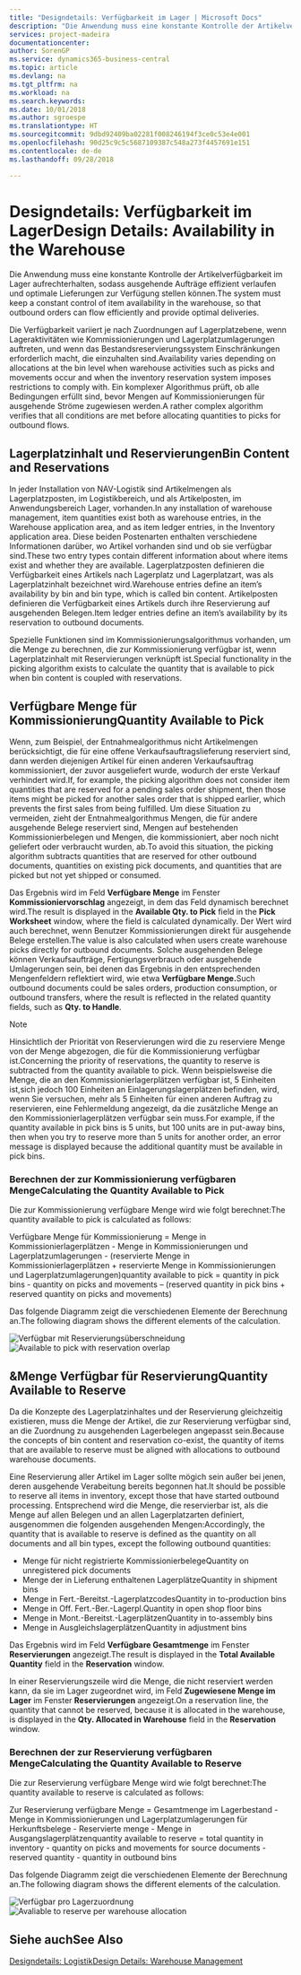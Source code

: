 ```yaml
---
title: "Designdetails: Verfügbarkeit im Lager | Microsoft Docs"
description: "Die Anwendung muss eine konstante Kontrolle der Artikelverfügbarkeit im Lager aufrechterhalten, sodass ausgehende Aufträge effizient verlaufen und optimale Lieferungen zur Verfügung stellen können."
services: project-madeira
documentationcenter: 
author: SorenGP
ms.service: dynamics365-business-central
ms.topic: article
ms.devlang: na
ms.tgt_pltfrm: na
ms.workload: na
ms.search.keywords: 
ms.date: 10/01/2018
ms.author: sgroespe
ms.translationtype: HT
ms.sourcegitcommit: 9dbd92409ba02281f008246194f3ce0c53e4e001
ms.openlocfilehash: 90d25c9c5c5687109387c548a273f4457691e151
ms.contentlocale: de-de
ms.lasthandoff: 09/28/2018

---
```

# <a name="design-details-availability-in-the-warehouse"></a><span data-ttu-id="ccfe0-103">Designdetails: Verfügbarkeit im Lager</span><span class="sxs-lookup"><span data-stu-id="ccfe0-103">Design Details: Availability in the Warehouse</span></span>
<span data-ttu-id="ccfe0-104">Die Anwendung muss eine konstante Kontrolle der Artikelverfügbarkeit im Lager aufrechterhalten, sodass ausgehende Aufträge effizient verlaufen und optimale Lieferungen zur Verfügung stellen können.</span><span class="sxs-lookup"><span data-stu-id="ccfe0-104">The system must keep a constant control of item availability in the warehouse, so that outbound orders can flow efficiently and provide optimal deliveries.</span></span>  

 <span data-ttu-id="ccfe0-105">Die Verfügbarkeit variiert je nach Zuordnungen auf Lagerplatzebene, wenn Lageraktivitäten wie Kommissionierungen und Lagerplatzumlagerungen auftreten, und wenn das Bestandsreservierungssystem Einschränkungen erforderlich macht, die einzuhalten sind.</span><span class="sxs-lookup"><span data-stu-id="ccfe0-105">Availability varies depending on allocations at the bin level when warehouse activities such as picks and movements occur and when the inventory reservation system imposes restrictions to comply with.</span></span> <span data-ttu-id="ccfe0-106">Ein komplexer Algorithmus prüft, ob alle Bedingungen erfüllt sind, bevor Mengen auf Kommissionierungen für ausgehende Ströme zugewiesen werden.</span><span class="sxs-lookup"><span data-stu-id="ccfe0-106">A rather complex algorithm verifies that all conditions are met before allocating quantities to picks for outbound flows.</span></span>  

## <a name="bin-content-and-reservations"></a><span data-ttu-id="ccfe0-107">Lagerplatzinhalt und Reservierungen</span><span class="sxs-lookup"><span data-stu-id="ccfe0-107">Bin Content and Reservations</span></span>  
 <span data-ttu-id="ccfe0-108">In jeder Installation von NAV-Logistik sind Artikelmengen als Lagerplatzposten, im Logistikbereich, und als Artikelposten, im Anwendungsbereich Lager, vorhanden.</span><span class="sxs-lookup"><span data-stu-id="ccfe0-108">In any installation of warehouse management, item quantities exist both as warehouse entries, in the Warehouse application area, and as item ledger entries, in the Inventory application area.</span></span> <span data-ttu-id="ccfe0-109">Diese beiden Postenarten enthalten verschiedene Informationen darüber, wo Artikel vorhanden sind und ob sie verfügbar sind.</span><span class="sxs-lookup"><span data-stu-id="ccfe0-109">These two entry types contain different information about where items exist and whether they are available.</span></span> <span data-ttu-id="ccfe0-110">Lagerplatzposten definieren die Verfügbarkeit eines Artikels nach Lagerplatz und Lagerplatzart, was als Lagerplatzinhalt bezeichnet wird.</span><span class="sxs-lookup"><span data-stu-id="ccfe0-110">Warehouse entries define an item’s availability by bin and bin type, which is called bin content.</span></span> <span data-ttu-id="ccfe0-111">Artikelposten definieren die Verfügbarkeit eines Artikels durch ihre Reservierung auf ausgehenden Belegen.</span><span class="sxs-lookup"><span data-stu-id="ccfe0-111">Item ledger entries define an item’s availability by its reservation to outbound documents.</span></span>  

 <span data-ttu-id="ccfe0-112">Spezielle Funktionen sind im Kommissionierungsalgorithmus vorhanden, um die Menge zu berechnen, die zur Kommissionierung verfügbar ist, wenn Lagerplatzinhalt mit Reservierungen verknüpft ist.</span><span class="sxs-lookup"><span data-stu-id="ccfe0-112">Special functionality in the picking algorithm exists to calculate the quantity that is available to pick when bin content is coupled with reservations.</span></span>  

## <a name="quantity-available-to-pick"></a><span data-ttu-id="ccfe0-113">Verfügbare Menge für Kommissionierung</span><span class="sxs-lookup"><span data-stu-id="ccfe0-113">Quantity Available to Pick</span></span>  
 <span data-ttu-id="ccfe0-114">Wenn, zum Beispiel, der Entnahmealgorithmus nicht Artikelmengen berücksichtigt, die für eine offene Verkaufsauftragslieferung reserviert sind, dann werden diejenigen Artikel für einen anderen Verkaufsauftrag kommissioniert, der zuvor ausgeliefert wurde, wodurch der erste Verkauf verhindert wird.</span><span class="sxs-lookup"><span data-stu-id="ccfe0-114">If, for example, the picking algorithm does not consider item quantities that are reserved for a pending sales order shipment, then those items might be picked for another sales order that is shipped earlier, which prevents the first sales from being fulfilled.</span></span> <span data-ttu-id="ccfe0-115">Um diese Situation zu vermeiden, zieht der Entnahmealgorithmus Mengen, die für andere ausgehende Belege reserviert sind, Mengen auf bestehenden Kommissionierbelegen und Mengen, die kommissioniert, aber noch nicht geliefert oder verbraucht wurden, ab.</span><span class="sxs-lookup"><span data-stu-id="ccfe0-115">To avoid this situation, the picking algorithm subtracts quantities that are reserved for other outbound documents, quantities on existing pick documents, and quantities that are picked but not yet shipped or consumed.</span></span>  

 <span data-ttu-id="ccfe0-116">Das Ergebnis wird im Feld **Verfügbare Menge** im Fenster **Kommissioniervorschlag** angezeigt, in dem das Feld dynamisch berechnet wird.</span><span class="sxs-lookup"><span data-stu-id="ccfe0-116">The result is displayed in the **Available Qty. to Pick** field in the **Pick Worksheet** window, where the field is calculated dynamically.</span></span> <span data-ttu-id="ccfe0-117">Der Wert wird auch berechnet, wenn Benutzer Kommissionierungen direkt für ausgehende Belege erstellen.</span><span class="sxs-lookup"><span data-stu-id="ccfe0-117">The value is also calculated when users create warehouse picks directly for outbound documents.</span></span> <span data-ttu-id="ccfe0-118">Solche ausgehenden Belege können Verkaufsaufträge, Fertigungsverbrauch oder ausgehende Umlagerungen sein, bei denen das Ergebnis in den entsprechenden Mengenfeldern reflektiert wird, wie etwa **Verfügbare Menge.**</span><span class="sxs-lookup"><span data-stu-id="ccfe0-118">Such outbound documents could be sales orders, production consumption, or outbound transfers, where the result is reflected in the related quantity fields, such as **Qty. to Handle**.</span></span>  

> [!NOTE]  
>  <span data-ttu-id="ccfe0-119">Hinsichtlich der Priorität von Reservierungen wird die zu reserviere Menge von der Menge abgezogen, die für die Kommissionierung verfügbar ist.</span><span class="sxs-lookup"><span data-stu-id="ccfe0-119">Concerning the priority of reservations, the quantity to reserve is subtracted from the quantity available to pick.</span></span> <span data-ttu-id="ccfe0-120">Wenn beispielsweise die Menge, die an den Kommissionierlagerplätzen verfügbar ist, 5 Einheiten ist,sich jedoch 100 Einheiten an Einlagerungslagerplätzen befinden, wird, wenn Sie versuchen, mehr als 5 Einheiten für einen anderen Auftrag zu reservieren, eine Fehlermeldung angezeigt, da die zusätzliche Menge an den Kommissionierlagerplätzen verfügbar sein muss.</span><span class="sxs-lookup"><span data-stu-id="ccfe0-120">For example, if the quantity available in pick bins is 5 units, but 100 units are in put-away bins, then when you try to reserve more than 5 units for another order, an error message is displayed because the additional quantity must be available in pick bins.</span></span>  

### <a name="calculating-the-quantity-available-to-pick"></a><span data-ttu-id="ccfe0-121">Berechnen der zur Kommissionierung verfügbaren Menge</span><span class="sxs-lookup"><span data-stu-id="ccfe0-121">Calculating the Quantity Available to Pick</span></span>  
 <span data-ttu-id="ccfe0-122">Die zur Kommissionierung verfügbare Menge wird wie folgt berechnet:</span><span class="sxs-lookup"><span data-stu-id="ccfe0-122">The quantity available to pick is calculated as follows:</span></span>  

 <span data-ttu-id="ccfe0-123">Verfügbare Menge für Kommissionierung = Menge in Kommissionierlagerplätzen - Menge in Kommissionierungen und Lagerplatzumlagerungen - (reservierte Menge in Kommissionierlagerplätzen + reservierte Menge in Kommissionierungen und Lagerplatzumlagerungen)</span><span class="sxs-lookup"><span data-stu-id="ccfe0-123">quantity available to pick = quantity in pick bins - quantity on picks and movements – (reserved quantity in pick bins + reserved quantity on picks and movements)</span></span>  

 <span data-ttu-id="ccfe0-124">Das folgende Diagramm zeigt die verschiedenen Elemente der Berechnung an.</span><span class="sxs-lookup"><span data-stu-id="ccfe0-124">The following diagram shows the different elements of the calculation.</span></span>  

 <span data-ttu-id="ccfe0-125">![Verfügbar mit Reservierungsüberschneidung](media/design_details_warehouse_management_availability_2.png "Verfügbar mit Reservierungsüberschneidung")</span><span class="sxs-lookup"><span data-stu-id="ccfe0-125">![Available to pick with reservation overlap](media/design_details_warehouse_management_availability_2.png "Available to pick with reservation overlap")</span></span>  

## <a name="quantity-available-to-reserve"></a><span data-ttu-id="ccfe0-126">&Menge Verfügbar für Reservierung</span><span class="sxs-lookup"><span data-stu-id="ccfe0-126">Quantity Available to Reserve</span></span>  
 <span data-ttu-id="ccfe0-127">Da die Konzepte des Lagerplatzinhaltes und der Reservierung gleichzeitig existieren, muss die Menge der Artikel, die zur Reservierung verfügbar sind, an die Zuordnung zu ausgehenden Lagerbelegen angepasst sein.</span><span class="sxs-lookup"><span data-stu-id="ccfe0-127">Because the concepts of bin content and reservation co-exist, the quantity of items that are available to reserve must be aligned with allocations to outbound warehouse documents.</span></span>  

 <span data-ttu-id="ccfe0-128">Eine Reservierung aller Artikel im Lager sollte mögich sein außer bei jenen, deren ausgehende Verabeitung bereits begonnen hat.</span><span class="sxs-lookup"><span data-stu-id="ccfe0-128">It should be possible to reserve all items in inventory, except those that have started outbound processing.</span></span> <span data-ttu-id="ccfe0-129">Entsprechend wird die Menge, die reservierbar ist, als die Menge auf allen Belegen und an allen Lagerplatzarten definiert, ausgenommen die folgenden ausgehenden Mengen:</span><span class="sxs-lookup"><span data-stu-id="ccfe0-129">Accordingly, the quantity that is available to reserve is defined as the quantity on all documents and all bin types, except the following outbound quantities:</span></span>  

-   <span data-ttu-id="ccfe0-130">Menge für nicht registrierte Kommissionierbelege</span><span class="sxs-lookup"><span data-stu-id="ccfe0-130">Quantity on unregistered pick documents</span></span>  
-   <span data-ttu-id="ccfe0-131">Menge der in Lieferung enthaltenen Lagerplätze</span><span class="sxs-lookup"><span data-stu-id="ccfe0-131">Quantity in shipment bins</span></span>  
-   <span data-ttu-id="ccfe0-132">Menge in Fert.-Bereitst.-Lagerplatzcodes</span><span class="sxs-lookup"><span data-stu-id="ccfe0-132">Quantity in to-production bins</span></span>  
-   <span data-ttu-id="ccfe0-133">Menge in Off. Fert.-Ber.-Lagerpl.</span><span class="sxs-lookup"><span data-stu-id="ccfe0-133">Quantity in open shop floor bins</span></span>  
-   <span data-ttu-id="ccfe0-134">Menge in Mont.-Bereitst.-Lagerplätzen</span><span class="sxs-lookup"><span data-stu-id="ccfe0-134">Quantity in to-assembly bins</span></span>  
-   <span data-ttu-id="ccfe0-135">Menge in Ausgleichslagerplätzen</span><span class="sxs-lookup"><span data-stu-id="ccfe0-135">Quantity in adjustment bins</span></span>  

 <span data-ttu-id="ccfe0-136">Das Ergebnis wird im Feld **Verfügbare Gesamtmenge** im Fenster **Reservierungen** angezeigt.</span><span class="sxs-lookup"><span data-stu-id="ccfe0-136">The result is displayed in the **Total Available Quantity** field in the **Reservation** window.</span></span>  

 <span data-ttu-id="ccfe0-137">In einer Reservierungszeile wird die Menge, die nicht reserviert werden kann, da sie im Lager zugeordnet wird, im Feld **Zugewiesene Menge im Lager** im Fenster **Reservierungen** angezeigt.</span><span class="sxs-lookup"><span data-stu-id="ccfe0-137">On a reservation line, the quantity that cannot be reserved, because it is allocated in the warehouse, is displayed in the **Qty. Allocated in Warehouse** field in the **Reservation** window.</span></span>  

### <a name="calculating-the-quantity-available-to-reserve"></a><span data-ttu-id="ccfe0-138">Berechnen der zur Reservierung verfügbaren Menge</span><span class="sxs-lookup"><span data-stu-id="ccfe0-138">Calculating the Quantity Available to Reserve</span></span>  
 <span data-ttu-id="ccfe0-139">Die zur Reservierung verfügbare Menge wird wie folgt berechnet:</span><span class="sxs-lookup"><span data-stu-id="ccfe0-139">The quantity available to reserve is calculated as follows:</span></span>  

 <span data-ttu-id="ccfe0-140">Zur Reservierung verfügbare Menge = Gesamtmenge im Lagerbestand - Menge in Kommissionierungen und Lagerplatzumlagerungen für Herkunftsbelege - Reservierte menge - Menge in Ausgangslagerplätzen</span><span class="sxs-lookup"><span data-stu-id="ccfe0-140">quantity available to reserve = total quantity in inventory - quantity on picks and movements for source documents - reserved quantity - quantity in outbound bins</span></span>  

 <span data-ttu-id="ccfe0-141">Das folgende Diagramm zeigt die verschiedenen Elemente der Berechnung an.</span><span class="sxs-lookup"><span data-stu-id="ccfe0-141">The following diagram shows the different elements of the calculation.</span></span>  

 <span data-ttu-id="ccfe0-142">![Verfügbar pro Lagerzuordnung](media/design_details_warehouse_management_availability_3.png "Verfügbar pro Lagerzuordnung")</span><span class="sxs-lookup"><span data-stu-id="ccfe0-142">![Avaliable to reserve per warehouse allocation](media/design_details_warehouse_management_availability_3.png "Avaliable to reserve per warehouse allocation")</span></span>  

## <a name="see-also"></a><span data-ttu-id="ccfe0-143">Siehe auch</span><span class="sxs-lookup"><span data-stu-id="ccfe0-143">See Also</span></span>  
 [<span data-ttu-id="ccfe0-144">Designdetails: Logistik</span><span class="sxs-lookup"><span data-stu-id="ccfe0-144">Design Details: Warehouse Management</span></span>](design-details-warehouse-management.md)

